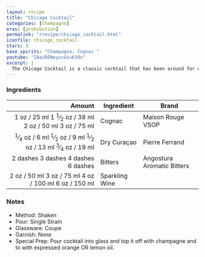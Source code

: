 ```yaml
---
layout: recipe
title: "Chicago Cocktail"
categories: [champagne]
eras: [prohibition]
permalink: "/recipe/chicago_cocktail.html"
iconfile: chicago_cocktail
stars: 3
base_spirits: "Champagne, Cognac "
youtube: "IAaiRENeyvc&t=639s"
excerpt: |
  The Chicago Cocktail is a classic cocktail that has been around for over 100 years. It is somewhat similar to an Old Fashioned in that it starts with brandy and bitters. Instead of sugar, it calls for a dash of curaçao and instead of a splash of soda it is topped up with champagne.
---
```


### Ingredients

|   Amount | Ingredient     | Brand                      |
| -------: | -------------- | -------------------------- |
|     <span class="onex active">1 oz  / 25 ml</span> <span class="onehalfx">1 <sup>1</sup>&frasl;<sub>2</sub> oz  / 38 ml</span> <span class="twox">2 oz  / 50 ml</span> <span class="threex">3 oz  / 75 ml</span>| Cognac         | Maison Rouge VSOP          |
|  <span class="onex active"> <sup>1</sup>&frasl;<sub>4</sub> oz  / 6 ml</span> <span class="onehalfx"> <sup>1</sup>&frasl;<sub>2</sub> oz  / 9 ml</span> <span class="twox"> <sup>1</sup>&frasl;<sub>2</sub> oz  / 13 ml</span> <span class="threex"> <sup>3</sup>&frasl;<sub>4</sub> oz  / 19 ml</span>| Dry Curaçao    | Pierre Ferrand             |
| <span class="onex active">2 dashes</span> <span class="onehalfx">3 dashes</span> <span class="twox">4 dashes</span> <span class="threex">6 dashes</span>| Bitters        | Angostura Aromatic Bitters |
|     <span class="onex active">2 oz  / 50 ml</span> <span class="onehalfx">3 oz  / 75 ml</span> <span class="twox">4 oz  / 100 ml</span> <span class="threex">6 oz  / 150 ml</span>| Sparkling Wine |

### Notes

- Method: Shaken
- Pour: Single Strain
- Glassware: Coupe
- Garnish: None
- Special Prep: Pour cocktail into glass and top it off with champagne and to with
  expressed orange OR lemon oil.
